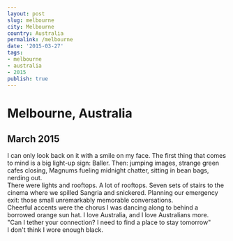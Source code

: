 ```yaml
---
layout: post
slug: melbourne
city: Melbourne
country: Australia
permalink: /melbourne
date: '2015-03-27'
tags:
- melbourne
- australia
- 2015
publish: true
---
```


<div class="side-one">
  <div class="title-area">
    <h1 class="city">Melbourne, Australia</h1>
    <h2 class="date">March 2015</h2>
  </div>
  <p class="poem">
  I can only look back on it with a smile on my face. The first thing that comes to mind is a big light-up sign: Baller. Then: jumping images, strange green cafes closing, Magnums fueling midnight chatter, sitting in bean bags, nerding out.
  <br>
  There were lights and rooftops. A lot of rooftops. Seven sets of stairs to the cinema where we spilled Sangria and snickered. Planning our emergency exit: those small unremarkably memorable conversations.
  <br>
  Cheerful accents were the chorus I was dancing along to behind a borrowed orange sun hat. I love Australia, and I love Australians more.
  <br>
  <span>"Can I tether your connection? I need to find a place to stay tomorrow"</span>
  <br>
  I don't think I wore enough black.
  </p>
</div>
<div class="side-two"></div>

<div class="clear"></div>